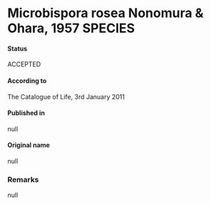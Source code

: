 # Microbispora rosea Nonomura & Ohara, 1957 SPECIES

#### Status
ACCEPTED

#### According to
The Catalogue of Life, 3rd January 2011

#### Published in
null

#### Original name
null

### Remarks
null